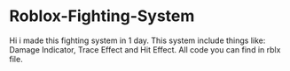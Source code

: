 # Roblox-Fighting-System
Hi i made this fighting system in 1 day. This system include things like: Damage Indicator, Trace Effect and Hit Effect. All code you can find in rblx file.
